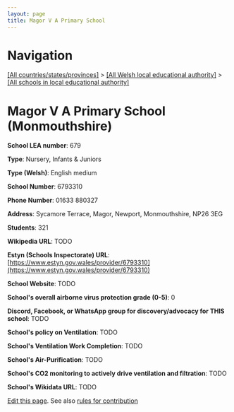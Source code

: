 ```yaml
---
layout: page
title: Magor V A Primary School
---
```

# Navigation

[[All countries/states/provinces]](../../..) > [[All Welsh local educational authority]](../..) > [[All schools in local educational authority]](..)

# Magor V A Primary School (Monmouthshire)

**School LEA number**: 679

**Type**: Nursery, Infants & Juniors

**Type (Welsh)**: English medium

**School Number**: 6793310

**Phone Number**: 01633 880327

**Address**: Sycamore Terrace, Magor, Newport, Monmouthshire, NP26 3EG

**Students**: 321

**Wikipedia URL**: TODO

**Estyn (Schools Inspectorate) URL**: [https://www.estyn.gov.wales/provider/6793310](https://www.estyn.gov.wales/provider/6793310)

**School Website**: TODO

**School's overall airborne virus protection grade (0-5)**: 0

**Discord, Facebook, or WhatsApp group for discovery/advocacy for THIS school**: TODO

**School's policy on Ventilation**: TODO

**School's Ventilation Work Completion**: TODO

**School's Air-Purification**: TODO

**School's CO2 monitoring to actively drive ventilation and filtration**: TODO

**School's Wikidata URL**: TODO




[Edit this page](https://github.com/ventilate-schools/Wales/edit/prif/./Monmouthshire/Magor_V_A_Primary_School.md). See also [rules for contribution](../../../contribution-rules/)